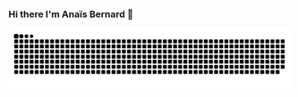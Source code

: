 ### Hi there I'm Anaïs Bernard 👋

![GitHub Contribution Grid Snake](https://raw.githubusercontent.com/salesp07/salesp07/output/github-contribution-grid-snake.svg)

<a href="https://www.linkedin.com/in/ana-bernard" style="display:none;">💬 - LinkedIn</a>

<!--
**AnBrnd/AnBrnd** is a ✨ _special_ ✨ repository because its `README.md` (this file) appears on your GitHub profile.

Here are some ideas to get you started:

- 🔭 I’m currently working on ...
- 🌱 I’m currently learning ...
- 👯 I’m looking to collaborate on ...
- 🤔 I’m looking for help with ...
- 💬 Ask me about ...
- 📫 How to reach me: ...
- 😄 Pronouns: ...
- ⚡ Fun fact: ...
-->
